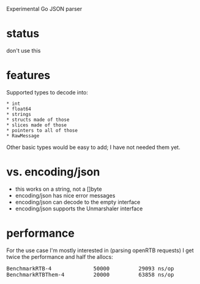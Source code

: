 Experimental Go JSON parser


# status

don't use this

# features

Supported types to decode into:
    
    * int
    * float64
    * strings
    * structs made of those
    * slices made of those
    * pointers to all of those
    * RawMessage

Other basic types would be easy to add; I have not needed them yet.

# vs. encoding/json

 * this works on a string, not a []byte
 * encoding/json has nice error messages
 * encoding/json can decode to the empty interface
 * encoding/json supports the Unmarshaler interface

# performance

For the use case I'm mostly interested in (parsing openRTB requests) I get
twice the performance and half the allocs:
<pre>
BenchmarkRTB-4       	   50000	     29093 ns/op	    2536 B/op	      39 allocs/op
BenchmarkRTBThem-4   	   20000	     63858 ns/op	    3888 B/op	      87 allocs/op
</pre>


